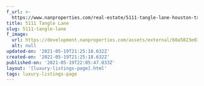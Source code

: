 ```yaml
---
f_url: >-
  https://www.nanproperties.com/real-estate/5111-tangle-lane-houston-tx-77056/44613096/105156059
title: 5111 Tangle Lane
slug: 5111-tangle-lane
f_image:
  url: https://development.nanproperties.com/assets/external/60a5823e033f3f3759b225b0_img-1.jpeg
  alt: null
updated-on: '2021-05-19T21:25:18.632Z'
created-on: '2021-05-19T21:25:18.632Z'
published-on: '2021-05-19T22:05:47.033Z'
layout: '[luxury-listings-page].html'
tags: luxury-listings-page
---
```



